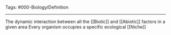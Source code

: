 Tags: #000-Biology/Definition 

---
The dynamic interaction between all the [[Biotic]] and [[Abiotic]] factors in a given area
Every organism occupies a specific ecological [[Niche]]
